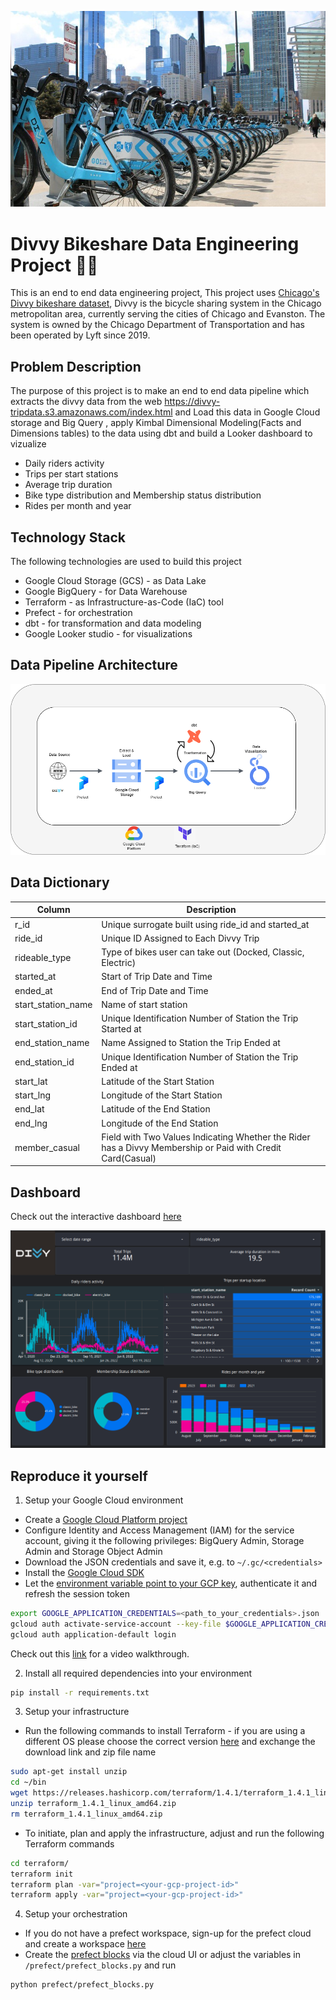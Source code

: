 ![](images/Divvy-bikes.jpg)
 
# Divvy Bikeshare Data Engineering Project 🚴‍♀️
This is an end to end data engineering project, This project uses [Chicago's Divvy bikeshare dataset](https://divvy-tripdata.s3.amazonaws.com/index.html), Divvy is the bicycle sharing system in the Chicago metropolitan area, currently serving the cities of Chicago and Evanston. The system is owned by the Chicago Department of Transportation and has been operated by Lyft since 2019.
## Problem Description
The purpose of this project is to make an end to end data pipeline which extracts the divvy data from the web https://divvy-tripdata.s3.amazonaws.com/index.html and Load this data in Google Cloud storage and Big Query , apply Kimbal Dimensional Modeling(Facts and Dimensions tables) to the data using dbt and build a Looker dashboard to 
vizualize
- Daily riders activity
- Trips per start stations
- Average trip duration
- Bike type distribution and Membership status distribution
- Rides per month and year
## Technology Stack 
The following technologies are used to build this project
- Google Cloud Storage (GCS) - as Data Lake <br>
- Google BigQuery - for Data Warehouse <br>
- Terraform - as Infrastructure-as-Code (IaC) tool <br>
- Prefect - for orchestration <br>
- dbt - for transformation and data modeling <br>
- Google Looker studio - for visualizations <br>
## Data Pipeline Architecture
![data-pipline](images/divvy.png)
## Data Dictionary
| Column | Description | 
|--------|-------------|
| r_id | Unique surrogate built using ride_id and started_at |
| ride_id | Unique ID Assigned to Each Divvy Trip |
| rideable_type | Type of bikes user can take out (Docked, Classic, Electric) |
| started_at  | Start of Trip Date and Time |
| ended_at | End of Trip Date and Time |
| start_station_name | Name of start station |
| start_station_id | Unique Identification Number of Station the Trip Started at |
| end_station_name | Name Assigned to Station the Trip Ended at |
| end_station_id | Unique Identification Number of Station the Trip Ended at|
| start_lat | Latitude of the Start Station|
|start_lng |Longitude of the Start Station|
|end_lat |Latitude of the End Station|
|end_lng |Longitude of the End Station|
|member_casual | Field with Two Values Indicating Whether the Rider has a Divvy Membership or Paid with Credit Card(Casual)|
## Dashboard
Check out the interactive dashboard [here](https://lookerstudio.google.com/reporting/3f37599d-b72c-4197-9cd3-8ca25288742f)

![](images/divvy_dashboard.PNG)

## Reproduce it yourself
1. Setup your Google Cloud environment
- Create a [Google Cloud Platform project](https://console.cloud.google.com/cloud-resource-manager)
- Configure Identity and Access Management (IAM) for the service account, giving it the following privileges: BigQuery Admin, Storage Admin and Storage Object Admin
- Download the JSON credentials and save it, e.g. to `~/.gc/<credentials>`
- Install the [Google Cloud SDK](https://cloud.google.com/sdk/docs/install-sdk)
- Let the [environment variable point to your GCP key](https://cloud.google.com/docs/authentication/application-default-credentials#GAC), authenticate it and refresh the session token
```bash
export GOOGLE_APPLICATION_CREDENTIALS=<path_to_your_credentials>.json
gcloud auth activate-service-account --key-file $GOOGLE_APPLICATION_CREDENTIALS
gcloud auth application-default login
```
Check out this [link](https://www.youtube.com/watch?v=Hajwnmj0xfQ&list=PL3MmuxUbc_hJed7dXYoJw8DoCuVHhGEQb&index=11&t=29s)  for a video walkthrough.


2. Install all required dependencies into your environment
```bash
pip install -r requirements.txt
```
3. Setup your infrastructure
- Run the following commands to install Terraform - if you are using a different OS please choose the correct version [here](https://developer.hashicorp.com/terraform/downloads) and exchange the download link and zip file name

```bash
sudo apt-get install unzip
cd ~/bin
wget https://releases.hashicorp.com/terraform/1.4.1/terraform_1.4.1_linux_amd64.zip
unzip terraform_1.4.1_linux_amd64.zip
rm terraform_1.4.1_linux_amd64.zip
```
- To initiate, plan and apply the infrastructure, adjust and run the following Terraform commands
```bash
cd terraform/
terraform init
terraform plan -var="project=<your-gcp-project-id>"
terraform apply -var="project=<your-gcp-project-id>"
```
4. Setup your orchestration
- If you do not have a prefect workspace, sign-up for the prefect cloud and create a workspace [here](https://app.prefect.cloud/auth/login)
- Create the [prefect blocks](https://docs.prefect.io/concepts/blocks/) via the cloud UI or adjust the variables in `/prefect/prefect_blocks.py` and run
```bash
python prefect/prefect_blocks.py
```
